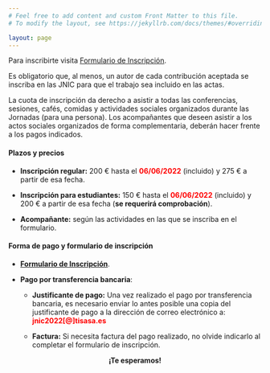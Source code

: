 ```yaml
---
# Feel free to add content and custom Front Matter to this file.
# To modify the layout, see https://jekyllrb.com/docs/themes/#overriding-theme-defaults

layout: page
---
```

<!-- <h5 style="color:white; background-color: #550000;" class="text-center"><i class="far fa-clock mr-3"></i> <b> La inscripción a las jornadas se abrirá en Mayo. <br/> Estate atento a esta página web y al twitter. </b></h5> -->



 <p> Para inscribirte visita  <a href="https://tisa.teventos.com/jnic2022/es/mods/formulario-de-inscripcion" target="_blank">Formulario de Inscripción</a>.</p>
<!-- Rellena el formulario que se encuentra al pulsar el botón <a href="https://eventos.uclm.es/event_detail/48324/tickets.html" target="_blank">INSCRIBIRSE</a> </p>
<p>O puedes ir directamente al <a href="https://eventos.uclm.es/event_detail/48324/tickets.html" target="_blank">Formulario de Inscripción</a></p> -->

<!-- <p>Es obligatorio que, al menos, un autor de cada contribución aceptada se inscriba en las JNIC para que el trabajo sea incluido en las actas.</p>

 <p><b>La cuota de inscripción de esta edición de JNIC Live es gratuita al tratarse de un evento online.</b></p>

<center><b>¡Te esperamos!</b></center> -->

<!-- <center>Proximamente facilitaremos el formulario de inscrición</center> -->

Es obligatorio que, al menos, un autor de cada contribución aceptada se inscriba en las JNIC para que el trabajo sea incluido en las actas. 

<p> La cuota de inscripción da derecho a asistir a todas las conferencias, sesiones, cafés, comidas y actividades sociales organizados durante las Jornadas (para una persona). Los acompañantes que deseen asistir a los actos sociales organizados de forma complementaria, deberán hacer frente a los pagos indicados. </p>


#### Plazos y precios


* __Inscripción regular:__ 200 € hasta el <span style="color:red;">__06/06/2022__</span> (incluido) y 275 € a partir de esa fecha.

* __Inscripción para estudiantes:__ 150 € hasta el <span style="color:red">__06/06/2022__</span> (incluido) y 200 € a partir de esa fecha (__se requerirá comprobación__).

* __Acompañante:__ según las actividades en las que se inscriba en el formulario.


<!--La cuota de inscripción da derecho a asistir a todas las conferencias, sesiones, actividades, cafés, comidas, cena de gala y la participación en aquellos actos sociales que se lleven a cabo durante las Jornadas (para una persona). -->

#### Forma de pago y formulario de inscripción

* __<a href="https://tisa.teventos.com/jnic2022/es/mods/formulario-de-inscripcion" target="_blank">Formulario de Inscripción</a>__.

* __Pago por transferencia bancaria__:

	* __Justificante de pago:__ Una vez realizado el pago por transferencia bancaria, es necesario enviar lo antes posible una copia del justificante de pago a la dirección de correo electrónico a: <span style="color:red;">__jnic2022[@]tisasa.es__</span>  

	* __Factura:__ Si necesita factura del pago realizado, no olvide indicarlo al completar el formulario de inscripción.

<center><b>¡Te esperamos!</b></center>
